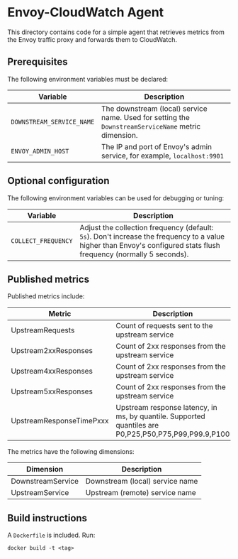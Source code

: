Envoy-CloudWatch Agent
======================
This directory contains code for a simple agent that retrieves metrics from the
Envoy traffic proxy and forwards them to CloudWatch.

Prerequisites
-------------
The following environment variables must be declared:

| Variable                  | Description                                                                                          |
| ------------------------- | ---------------------------------------------------------------------------------------------------- |
| `DOWNSTREAM_SERVICE_NAME` | The downstream (local) service name.  Used for setting the `DownstreamServiceName` metric dimension. |
| `ENVOY_ADMIN_HOST`        | The IP and port of Envoy's admin service, for example, `localhost:9901`                              |

Optional configuration
----------------------
The following environment variables can be used for debugging or tuning:

| Variable            | Description                                                                                                                                                          |
| ------------------- | -------------------------------------------------------------------------------------------------------------------------------------------------------------------- |
| `COLLECT_FREQUENCY` | Adjust the collection frequency (default: `5s`).  Don't increase the frequency to a value higher than Envoy's configured stats flush frequency (normally 5 seconds). |


Published metrics
-----------------
Published metrics include:

| Metric                   | Description                                                                                           |
| ------------------------ | ----------------------------------------------------------------------------------------------------- |
| UpstreamRequests         | Count of requests sent to the upstream service                                                        |
| Upstream2xxResponses     | Count of 2xx responses from the upstream service                                                      |
| Upstream4xxResponses     | Count of 2xx responses from the upstream service                                                      |
| Upstream5xxResponses     | Count of 2xx responses from the upstream service                                                      |
| UpstreamResponseTimePxxx | Upstream response latency, in ms, by quantile.  Supported quantiles are P0,P25,P50,P75,P99,P99.9,P100 |

The metrics have the following dimensions:

| Dimension         | Description                     |
| ----------------- | ------------------------------- |
| DownstreamService | Downstream (local) service name |
| UpstreamService   | Upstream (remote) service name  |


Build instructions
------------------

A `Dockerfile` is included.  Run:

```
docker build -t <tag>
```
